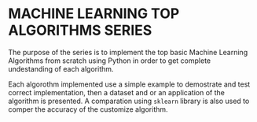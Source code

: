 # MACHINE LEARNING TOP ALGORITHMS SERIES

The purpose of the series is to implement the top basic Machine Learning Algorithms from scratch using Python in order to get complete undestanding of each algorithm.

Each algorothm implemented use a simple example to demostrate and test correct implementation, then a dataset and or an application of the algorithm is presented. A comparation using `sklearn` library is also used to comper the accuracy of the customize algorithm.


